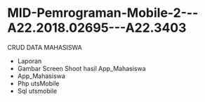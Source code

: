 # MID-Pemrograman-Mobile-2---A22.2018.02695---A22.3403
CRUD DATA MAHASISWA
- Laporan
- Gambar Screen Shoot hasil App_Mahasiswa
- App_Mahasiswa
- Php utsMobile
- Sql utsmobile
